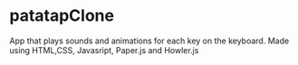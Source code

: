 # patatapClone
App that plays sounds and animations for each key on the keyboard. Made using HTML,CSS, Javasript, Paper.js and Howler.js
